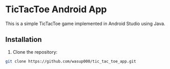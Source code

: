 # TicTacToe Android App

This is a simple TicTacToe game implemented in Android Studio using Java.

## Installation

1. Clone the repository:

```bash
git clone https://github.com/wasup000/tic_tac_toe_app.git
